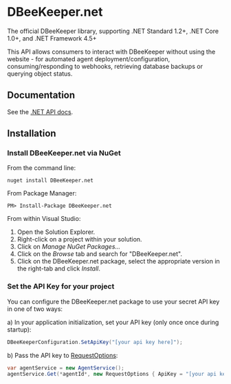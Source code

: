 # DBeeKeeper.net

The official DBeeKeeper library, supporting .NET Standard 1.2+, .NET Core 1.0+, and .NET Framework 4.5+

This API allows consumers to interact with DBeeKeeper without using the website - for automated agent deployment/configuration, consuming/responding to webhooks, retrieving database backups or querying object status.

## Documentation

See the [.NET API docs](https://www.dbeekeeper.com/wiki).

## Installation

### Install DBeeKeeper.net via NuGet

From the command line:

	nuget install DBeeKeeper.net

From Package Manager:

	PM> Install-Package DBeeKeeper.net

From within Visual Studio:

1. Open the Solution Explorer.
2. Right-click on a project within your solution.
3. Click on *Manage NuGet Packages...*
4. Click on the *Browse* tab and search for "DBeeKeeper.net".
5. Click on the DBeeKeeper.net package, select the appropriate version in the right-tab and click *Install*.

### Set the API Key for your project

You can configure the DBeeKeeper.net package to use your secret API key in one of two ways:

a) In your application initialization, set your API key (only once once during startup):

```csharp
DBeeKeeperConfiguration.SetApiKey("[your api key here]");
```

b) Pass the API key to [RequestOptions](#requestoptions):

```csharp
var agentService = new AgentService();
agentService.Get(*agentId*, new RequestOptions { ApiKey = "[your api key here]" });
```
